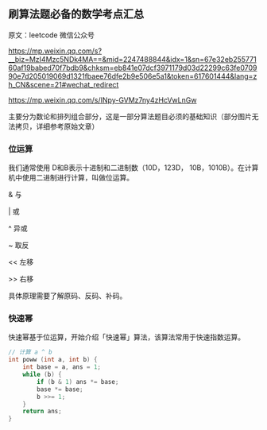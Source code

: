 ## 刷算法题必备的数学考点汇总

原文：leetcode 微信公众号

https://mp.weixin.qq.com/s?__biz=MzI4Mzc5NDk4MA==&mid=2247488844&idx=1&sn=67e32eb25577160af19babed70f7bdb9&chksm=eb841e07dcf3971179d03d22299c63fe070990e7d205019069d1321fbaee76dfe2b9e506e5a1&token=617601444&lang=zh_CN&scene=21#wechat_redirect

https://mp.weixin.qq.com/s/INpy-GVMz7ny4zHcVwLnGw

主要分为数论和排列组合部分，这是一部分算法题目必须的基础知识（部分图片无法拷贝，详细参考原始文章）

### 位运算

我们通常使用 D和B表示十进制和二进制数（10D，123D， 10B，1010B）。在计算机中使用二进制进行计算，叫做位运算。

& 与 

| 或

^ 异或

~ 取反

<< 左移

\>\> 右移





具体原理需要了解原码、反码、补码。

### 快速幂

快速幂基于位运算，开始介绍「快速幂」算法，该算法常用于快速指数运算。

~~~c
// 计算 a ^ b
int poww (int a, int b) {
    int base = a, ans = 1;
    while (b) {
        if (b & 1) ans *= base;
        base *= base;
        b >>= 1;
    }
    return ans;
}
~~~

